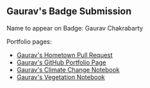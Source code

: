 ## Gaurav's Badge Submission

Name to appear on Badge: Gaurav Chakrabarty

Portfolio pages:
* [Gaurav's Hometown Pull Request](https://github.com/cu-esiil-edu/hometowns/pull/12)
* [Gaurav's GitHub Portfolio Page](https://gauravchakrabarty.github.io/)
* [Gaurav's Climate Change Notebook](https://gauravchakrabarty.github.io/html/Bangalore_TimeSeries.html)
* [Gaurav's Vegetation Notebook](https://gauravchakrabarty.github.io/html/vegetation.html)
